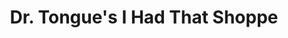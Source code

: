 ---
title: "Dr. Tongue's I Had That Shoppe"
url: /portland/dr-tongues-i-had-that-shoppe/
shop: toys
---